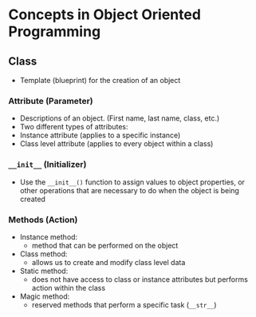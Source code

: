 # Concepts in Object Oriented Programming

## Class

- Template (blueprint) for the creation of an object

### Attribute (Parameter) 

- Descriptions of an object. (First name, last name, class, etc.)
- Two different types of attributes:
- Instance attribute (applies to a specific instance)
- Class level attribute (applies to every object within a class)

### `__init__` (Initializer)
- Use the `__init__()` function to assign values to object properties, or other operations that are necessary to do when the object is being created

### Methods (Action)
- Instance method:
    - method that can be performed on the object
- Class method: 
    - allows us to create and modify class level data
- Static method: 
    - does not have access to class or instance attributes but performs action within the class
- Magic method:
    - reserved methods that perform a specific task (`__str__`)
